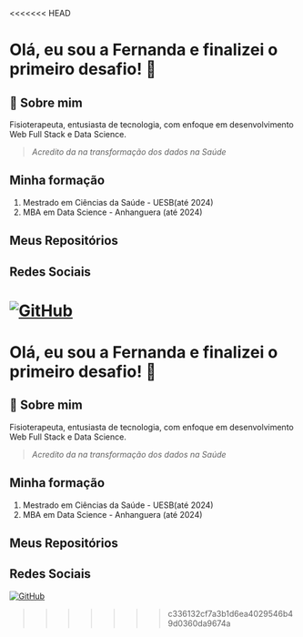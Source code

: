 <<<<<<< HEAD

# Olá, eu sou a Fernanda e finalizei o primeiro desafio! 👋


## 🚀 Sobre mim
Fisioterapeuta, entusiasta de tecnologia, com enfoque em desenvolvimento Web Full Stack e Data Science.


> *Acredito da na transformação dos dados na Saúde* 



## Minha formação
1. Mestrado em Ciências da Saúde - UESB(até 2024)
2. MBA em Data Science - Anhanguera (até 2024)


## Meus Repositórios



## Redes Sociais

[![GitHub](https://img.shields.io/badge/GitHub-ec63a1?style=for-the-badge&logo=github&logoColor=fff)](https://github.com/fjcorreiaa)
=======

# Olá, eu sou a Fernanda e finalizei o primeiro desafio! 👋


## 🚀 Sobre mim
Fisioterapeuta, entusiasta de tecnologia, com enfoque em desenvolvimento Web Full Stack e Data Science.


> *Acredito da na transformação dos dados na Saúde* 



## Minha formação
1. Mestrado em Ciências da Saúde - UESB(até 2024)
2. MBA em Data Science - Anhanguera (até 2024)


## Meus Repositórios



## Redes Sociais

[![GitHub](https://img.shields.io/badge/GitHub-ec63a1?style=for-the-badge&logo=github&logoColor=fff)](https://github.com/fjcorreiaa)
>>>>>>> c336132cf7a3b1d6ea4029546b49d0360da9674a
